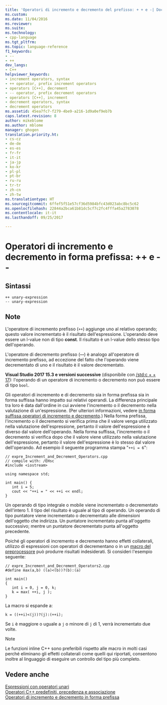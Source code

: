 ```yaml
---
title: 'Operatori di incremento e decremento del prefisso: + + e -| Documenti Microsoft'
ms.custom: 
ms.date: 11/04/2016
ms.reviewer: 
ms.suite: 
ms.technology:
- cpp-language
ms.tgt_pltfrm: 
ms.topic: language-reference
f1_keywords:
- --
- ++
dev_langs:
- C++
helpviewer_keywords:
- increment operators, syntax
- ++ operator, prefix increment operators
- operators [C++], decrement
- -- operator, prefix decrement operators
- operators [C++], increment
- decrement operators, syntax
- decrement operators
ms.assetid: 45ea7fc7-f279-4be9-a216-1d9a0ef9eb7b
caps.latest.revision: 8
author: mikeblome
ms.author: mblome
manager: ghogen
translation.priority.ht:
- cs-cz
- de-de
- es-es
- fr-fr
- it-it
- ja-jp
- ko-kr
- pl-pl
- pt-br
- ru-ru
- tr-tr
- zh-cn
- zh-tw
ms.translationtype: HT
ms.sourcegitcommit: 6ffef5f51e57cf36d5984bfc43d023abc8bc5c62
ms.openlocfilehash: 22844a2bca61b81dc5cf7c2fc4fffa45a2783078
ms.contentlocale: it-it
ms.lasthandoff: 09/25/2017

---
```

# <a name="prefix-increment-and-decrement-operators--and---"></a>Operatori di incremento e decremento in forma prefissa: ++ e --
## <a name="syntax"></a>Sintassi  
  
```  
++ unary-expression  
-- unary-expression  
```  
  
## <a name="remarks"></a>Note  
 L'operatore di incremento prefisso (`++`) aggiunge uno al relativo operando; questo valore incrementato è il risultato dell'espressione. L'operando deve essere un l-value non di tipo **const**. Il risultato è un l-value dello stesso tipo dell'operando.  
  
 L'operatore di decremento prefisso (**--**) è analogo all'operatore di incremento prefisso, ad eccezione del fatto che l'operando viene decrementato di uno e il risultato è il valore decrementato.  

 **Visual Studio 2017 15.3 e versioni successive** (disponibile con [/std:c + + 17](../build/reference/std-specify-language-standard-version.md)): l'operando di un operatore di incremento o decremento non può essere di tipo `bool`.
  
 Gli operatori di incremento e di decremento sia in forma prefissa sia in forma suffissa hanno impatto sui relativi operandi. La differenza principale tra loro è data dall'ordine in cui avviene l'incremento o il decremento nella valutazione di un'espressione. (Per ulteriori informazioni, vedere [in forma suffissa operatori di incremento e decremento](../cpp/postfix-increment-and-decrement-operators-increment-and-decrement.md).) Nella forma prefissa, l'incremento o il decremento si verifica prima che il valore venga utilizzato nella valutazione dell'espressione, pertanto il valore dell'espressione è diverso dal valore dell'operando. Nella forma suffissa, l'incremento o il decremento si verifica dopo che il valore viene utilizzato nella valutazione dell'espressione, pertanto il valore dell'espressione è lo stesso dal valore dell'operando. Ad esempio il seguente programma stampa "`++i = 6`":  
  
```  
// expre_Increment_and_Decrement_Operators.cpp  
// compile with: /EHsc  
#include <iostream>  
  
using namespace std;  
  
int main() {  
   int i = 5;  
   cout << "++i = " << ++i << endl;  
}  
```  
  
 Un operando di tipo integrale o mobile viene incrementato o decrementato dell'intero 1. Il tipo del risultato è uguale al tipo di operando. Un operando di tipo puntatore viene incrementato o decrementato alle dimensioni dell'oggetto che indirizza. Un puntatore incrementato punta all'oggetto successivo; mentre un puntatore decrementato punta all'oggetto precedente.  
  
 Poiché gli operatori di incremento e decremento hanno effetti collaterali, utilizzo di espressioni con operatori di decrementano o in un [macro del preprocessore](../preprocessor/macros-c-cpp.md) può produrre risultati indesiderati. Si consideri l'esempio seguente:  
  
```  
// expre_Increment_and_Decrement_Operators2.cpp  
#define max(a,b) ((a)<(b))?(b):(a)  
  
int main()  
{  
   int i = 0, j = 0, k;  
   k = max( ++i, j );  
}  
```  
  
 La macro si espande a:  
  
```  
k = ((++i)<(j))?(j):(++i);  
```  
  
 Se `i` è maggiore o uguale a `j` o minore di `j` di 1, verrà incrementato due volte.  
  
> [!NOTE]
>  Le funzioni inline C++ sono preferibili rispetto alle macro in molti casi perché eliminano gli effetti collaterali come quelli qui riportati, consentono inoltre al linguaggio di eseguire un controllo del tipo più completo.  
  
## <a name="see-also"></a>Vedere anche  
 [Espressioni con operatori unari](../cpp/expressions-with-unary-operators.md)   
 [Operatori C++ predefiniti, precedenza e associazione](../cpp/cpp-built-in-operators-precedence-and-associativity.md)   
 [Operatori di incremento e decremento in forma prefissa](../c-language/prefix-increment-and-decrement-operators.md)
